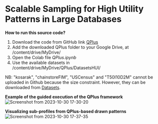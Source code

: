 # Scalable Sampling for High Utility Patterns in Large Databases


**How to run this source code?**
1. Download the code from GitHub link [QPlus](https://github.com/laminediopbsf/NT4QPlus)
2. Add the downloaded QPlus folder to your Google Drive, at /content/drive/MyDrive/
3. Open the Colab file *QPlus.ipynb*
4. Use the available datasets in /content/drive/MyDrive/QPlus/DatasetsHUI/


NB: "kosarak", "chainstoreFIM", "USCensus" and "T50I10D2M" cannot be uploaded in Github because the size constraint. However, they can be downloaded from [Datasets](https://drive.google.com/drive/folders/19B8xNOKk2oiD1emb7L7b5IxYTdZqo5cq?usp=sharing).

**Example of the guided execution of the QPlus framework**
![Screenshot from 2023-10-30 17-30-20](https://github.com/laminediopbsf/NT4QPlus/assets/123580090/3ffd00bd-7e12-45de-81cc-1a10b4998caf)



**Visualizing sub-profiles from QPlus-based drawn patterns**
![Screenshot from 2023-10-30 17-37-35](https://github.com/laminediopbsf/NT4QPlus/assets/123580090/6674cda4-5a57-44c6-8665-d5f45fc98f1b)

